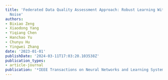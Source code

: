 ```yaml
---
title: 'Federated Data Quality Assessment Approach: Robust Learning With Mixed Label
  Noise'
authors:
- Bixiao Zeng
- Xiaodong Yang
- Yiqiang Chen
- Hanchao Yu
- Chunyu Hu
- Yingwei Zhang
date: '2023-01-01'
publishDate: '2024-03-11T17:03:20.103538Z'
publication_types:
- article-journal
publication: '*IEEE Transactions on Neural Networks and Learning Systems*'
---
```

